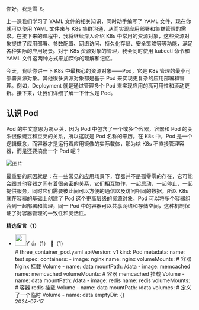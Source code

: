 你好，我是雪飞。

上一课我们学习了 YAML 文件的相关知识，同时动手编写了 YAML 文件，现在你就可以使用 YAML 文件来与 K8s 集群沟通，从而实现应用部署和集群管理的需求。在接下来的课程中，我将继续深入介绍 K8s 中常用的资源对象，这些资源对象提供了应用部署、参数配置、网络访问、持久化存储、安全策略等等功能，满足各种实际的应用场景。对于 K8s 资源对象的管理，我会同时使用 kubectl 命令和 YAML 文件这两种方式来加深你的理解和记忆。

今天，我给你讲一下 K8s 中最核心的资源对象——Pod，它是 K8s 管理的最小可部署资源对象。其他很多资源对象都是基于 Pod 来实现更复杂的应用部署和管理。例如，Deployment 就是通过管理多个 Pod 来实现应用的高可用性和滚动更新。接下来，让我们详细了解一下什么是 Pod。

## 认识 Pod

Pod 的中文意思为豌豆荚，因为 Pod 中包含了一个或多个容器，容器和 Pod 的关系很像豌豆和豆荚的关系，所以这就是 Pod 名称的来历。在 K8s 中，Pod 是一个逻辑概念，而容器才是运行着应用镜像的实际载体，那为啥 K8s 不直接管理容器，而是还要搞出一个 Pod 呢？

![图片](https://static001.geekbang.org/resource/image/a9/04/a9059aeyyc92yyffbc54897809a49e04.jpg?wh=300x205)

最重要的原因就是：在一些常见的应用场景下，容器并不是孤零零的存在，它可能会跟其他容器之间有着很亲密的关系，它们相互协作，一起启动，一起停止，一起提供服务，同时它们需要彼此间可以方便的通信以及访问相同的数据。所以 K8s 就在容器的基础上创建了 Pod 这个更高层级的资源对象，Pod 可以将多个容器组合到一起部署和管理，同一 Pod 中的容器可以共享网络和存储空间，这种机制保证了对容器管理的一致性和灵活性。
<div><strong>精选留言（1）</strong></div><ul>
<li><img src="https://static001.geekbang.org/account/avatar/00/11/ff/28/040f6f01.jpg" width="30px"><span>Y</span> 👍（1） 💬（1）<div># three_container_pod.yaml
apiVersion: v1
kind: Pod
metadata:
  name: test
spec:
  containers:
  - image: nginx
    name: nginx
    volumeMounts:   # 容器 Nginx 挂载 Volume
    - name: data
      mountPath: &#47;data
  - image: memcached
    name: memcached
    volumeMounts:   # 容器 memcached 挂载 Volume
    - name: data
      mountPath: &#47;data
  - image: redis
    name: redis
    volumeMounts:   # 容器 redis 挂载 Volume
    - name: data
      mountPath: &#47;data
  volumes:          # 定义了一个临时 Volume
  - name: data
    emptyDir: {}</div>2024-07-17</li><br/>
</ul>
